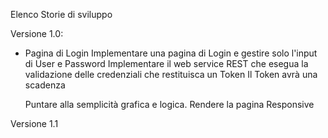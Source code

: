 Elenco Storie di sviluppo


Versione 1.0:

- Pagina di Login
  Implementare una pagina di Login e gestire solo l'input di User e Password
  Implementare il web service REST che esegua la validazione delle credenziali che restituisca un Token
	Il Token avrà una scadenza
  
  Puntare alla semplicità grafica e logica.
  Rendere la pagina Responsive

Versione 1.1




